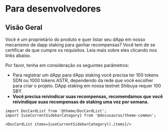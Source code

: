 # Para desenvolvedores

## Visão Geral

Você é um proprietário do produto e quer listar seu dApp em nosso mecanismo de dapp staking para ganhar recompensas? Você tem de se certificar de que cumpre os requisitos. Leia mais sobre eles clicando nos links abaixo.

Por favor, tenha em consideração os seguintes parâmetros:

- Para registrar um dApp para dApp staking você precisa ter 100 tokens SDN ou 1000 tokens ASTR, dependendo da rede que você escolher para criar o projeto. DApp staking em nossa testnet Shibuya requer 100 SBY.
- **Você precisa reivindicar suas recompensas, recomendamos que você reivindique suas recompensas de staking uma vez por semana.**

```mdx-code-block
import DocCardList from '@theme/DocCardList';
import {useCurrentSidebarCategory} from '@docusaurus/theme-common';

<DocCardList items={useCurrentSidebarCategory().items}/>
```
